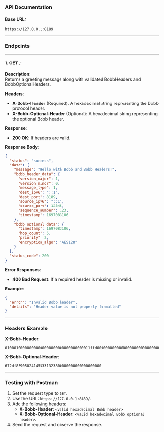 ### **API Documentation**

#### **Base URL**: 
```
https://127.0.0.1:8189
```

---

### **Endpoints**

---

#### **1. GET `/`**

**Description**:  
Returns a greeting message along with validated BobbHeaders and BobbOptionalHeaders.

**Headers**:
- **X-Bobb-Header** (Required): A hexadecimal string representing the Bobb protocol header.
- **X-Bobb-Optional-Header** (Optional): A hexadecimal string representing the optional Bobb header.

**Response**:
- **200 OK**: If headers are valid.

**Response Body**:
```json
{
  "status": "success",
  "data": {
    "message": "Hello with Bobb and Bobb Headers!",
    "bobb_header_data": {
      "version_major": 1,
      "version_minor": 0,
      "message_type": 1,
      "dest_ipv6": "::1",
      "dest_port": 8189,
      "source_ipv6": "::1",
      "source_port": 12345,
      "sequence_number": 123,
      "timestamp": 1697083106
    },
    "bobb_optional_data": {
      "timestamp": 1697083106,
      "hop_count": 5,
      "priority": 2,
      "encryption_algo": "AES128"
    }
  },
  "status_code": 200
}
```

**Error Responses**:
- **400 Bad Request**: If a required header is missing or invalid.
  
**Example**:
```json
{
  "error": "Invalid Bobb header",
  "details": "Header value is not properly formatted"
}
```

---

### **Headers Example**

**X-Bobb-Header**:
```plaintext
010001000000000000000000000000000000011ffd0000000000000000000000000000000130390000007b672df81d
```

**X-Bobb-Optional-Header**:
```plaintext
672df859050241455331323800000000000000000000
```

--- 

### **Testing with Postman**

1. Set the request type to `GET`.
2. Use the URL: `https://127.0.0.1:8189/`.
3. Add the following headers:
   - **X-Bobb-Header**: `<valid hexadecimal Bobb header>`
   - **X-Bobb-Optional-Header**: `<valid hexadecimal Bobb optional header>`.
4. Send the request and observe the response.
